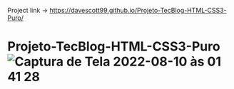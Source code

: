 Project link -> https://davescott99.github.io/Projeto-TecBlog-HTML-CSS3-Puro/
# Projeto-TecBlog-HTML-CSS3-Puro![Captura de Tela 2022-08-10 às 01 41 28](https://user-images.githubusercontent.com/101915085/183817355-aec7f430-07cd-4917-a1e7-c550f602c3da.png)
